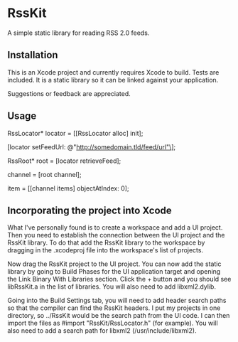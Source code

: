 RssKit
======

A simple static library for reading RSS 2.0 feeds.

Installation
------------

This is an Xcode project and currently requires Xcode to build.  Tests are
included.  It is a static library so it can be linked against your 
application.

Suggestions or feedback are appreciated.

Usage
-----

RssLocator* locator = \[\[RssLocator alloc\] init\];

\[locator setFeedUrl: \@"http://somedomain.tld/feed/url"\];
    
RssRoot* root = \[locator retrieveFeed\];

channel = \[root channel\];

item = \[\[channel items\] objectAtIndex: 0\];

Incorporating the project into Xcode
------------------------------------

What I've personally found is to create a workspace and add a UI project.  Then
you need to establish the connection between the UI project and the RssKit 
library.  To do that add the RssKit library to the workspace by dragging in
the .xcodeproj file into the workspace's list of projects.  

Now drag the RssKit project to the UI project.  You can now add the static library
by going to Build Phases for the UI application target and opening the Link Binary
With Libraries section.  Click the + button and you should see libRssKit.a in the
list of libraries.  You will also need to add libxml2.dylib.  

Going into the Build Settings tab, you will need to add header search paths so
that the compiler can find the RssKit headers.  I put my projects in one directory,
so ../RssKit would be the search path from the UI code.  I can then import the
files as #import "RssKit/RssLocator.h" (for example).  You will also need 
to add a search path for libxml2 (/usr/include/libxml2).

